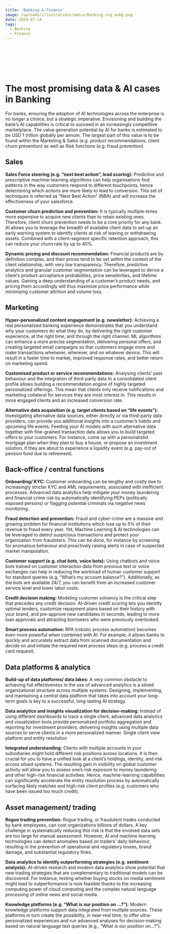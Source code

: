```yaml
---
title: 'Banking & Finance'
image: /uploads/illustrations/amico/Banking.svg_nobg.png
date: 2024-07-14
tags:
  - Banking
  - Finance
---
```


&nbsp;

&nbsp;

&nbsp;

# The most promising data & AI cases in Banking

For banks, ensuring the adoption of AI technologies across the enterprise is no longer a choice, but a strategic imperative. Envisioning and building the bank’s AI capabilities is critical to succeed in an increasingly competitive marketplace. The value generation potential by AI for banks is estimated to be USD 1 trillion globally per annum. The largest part of this value is to be found within the Marketing & Sales (e.g. product recommendations, client churn prevention) as well as Risk functions (e.g. fraud prevention).

## Sales

**Sales Force steering (e.g. “next best action”, lead scoring):** Predictive and prescriptive machine-learning algorithms can help organisations find patterns in the way customers respond to different touchpoints, hence determining which actions are more likely to lead to conversion. This set of techniques is referred as “Next Best Action” (NBA) and will increase the effectiveness of your salesforce.

**Customer churn prediction and prevention:** It is typically multiple-times more expensive to acquire new clients than to retain existing ones. Therefore, client churn prevention needs to be a core priority for any bank. AI allows you to leverage the breadth of available client data to set-up an early warning system to identify clients at risk of leaving or withdrawing assets. Combined with a client-segment specific retention approach, this can reduce your churn rate by up to 40%.

**Dynamic pricing and discount recommendation:** Financial products are by definition complex, and their prices tend to be set within the context of the client relationship, with very low transparency. Therefore, predictive analytics and granular customer segmentation can be leveraged to derive a client’s product-acceptance probabilities, price sensitivities, and lifetime values. Gaining a deep understanding of a customer’s product needs, and pricing them accordingly will thus maximize price performance while minimizing customer attrition and volume loss.


## Marketing

**Hyper-personalized content engagement (e.g. newsletter):** Achieving a real personalized banking experience demonstrates that you understand why your customers do what they do, by delivering the right customer experience, at the right time, and through the right channel. ML algorithms can enhance a more precise segmentation, delivering personal offers, and creating targeted email campaigns so that customers engage more and make transactions whenever, wherever, and on whatever device. This will result in a faster time to market, improved response rates, and better return on marketing spend.

**Customised product or service recommendations:** Analysing clients’ past behaviour and the integration of third-party data to a consolidated client profile allows building a recommendation engine of highly targeted personalized offerings. This mean that clients only receive notifications and marketing collateral for services they are most interest in. This results in more engaged clients and an increased conversion rate.

**Alternative data acquisition (e.g. target clients based on “life events”):** Investigating alternative data sources, either directly or via third-party data providers, can provide you additional insights into a customer’s habits and upcoming life events. Feeding your AI models with such alternative data together with fine-grained transaction data allows you to build targeted offers to your customers. For instance, come up with a personalized mortgage plan when they plan to buy a house, or propose an investment solution, if they are about to experience a liquidity event (e.g. pay-out of pension fund due to retirement).


## Back-office / central functions

**Onboarding/ KYC:** Customer onboarding can be lengthy and costly due to increasingly stricter KYC and AML requirements, associated with inefficient processes. Advanced data analytics help mitigate your money laundering and financial crime risk by automatically identifying PEPs (politically exposed persons) or flagging potential criminals via negative news monitoring.

**Fraud detection and prevention:** Fraud and cyber-crime are a massive and growing problem for financial institutions which lose up to 5% of their revenue to fraud every year. Yet, Machine Learning & AI technologies can be leveraged to detect suspicious transactions and protect your organization from fraudsters. This can be done, for instance by screening for anomalous behaviour and proactively raising alerts in case of suspected market manipulation.

**Customer support (e.g. chat bots, voice bots):** Using chatbots and voice bots trained on customer interaction data from previous text or voice exchanges can help in reducing the workload of human customer support for standard queries (e.g. “What’s my account balance?”). Additionally, as the bots are available 24/7, you can benefit from an increased customer service level and lower labor costs.

**Credit decision making:** Modeling customer solvency is the critical step that precedes any credit decision. AI-driven credit scoring lets you identify optimal lenders, customize repayment plans based on their history with your brand, and pre-approve new candidates in seconds, leading to more loan approvals and attracting borrowers who were previously overlooked.

**Smart process automation:** RPA (robotic process automation) becomes even more powerful when combined with AI. For example, it allows banks to quickly and accurately extract data from scanned documentation and decide on and initiate the required next process steps (e.g. process a credit card request).


## Data platforms & analytics

**Build-up of data platforms/ data lakes:** A very common obstacle to achieving full effectiveness in the use of advanced analytics is a siloed organizational structure across multiple systems. Designing, implementing, and maintaining a central data platform that takes into account your long-term goals is key to a successful, long-lasting AI strategy.

**Data analytics and insights visualization for decision-making:** Instead of using different dashboards to track a single client, advanced data analytics and visualization tools provide personalized portfolio aggregation and reporting for investment providers, delivering insights using multiple data sources to serve clients in a more personalized manner.
Single client view platform and entity resolution

**Integrated understanding:** Clients with multiple accounts in your subsidiaries might hold different risk positions across locations. It is then crucial for you to have a unified look at a client’s holdings, identity, and risk across siloed systems. The resulting gain in visibility on global customer activity will allow you to assess one’s risk exposure to money laundering and other high-risk financial activities. Hence, machine-learning capabilities can significantly accelerate the entity resolution process by automatically surfacing likely matches and high-risk client profiles (e.g. customers who have been issued too much credit).


## Asset management/ trading

**Rogue trading prevention:** Rogue trading, or fraudulent trades conducted by bank employees, can cost organizations billions of dollars. A key challenge in systematically reducing this risk is that the involved data sets are too large for manual assessment. However, AI and machine learning technologies can detect anomalies based on traders’ daily behaviour, resulting in the prevention of operational and regulatory losses, brand damage, and substantial regulatory fines.

**Data analytics to identify outperforming strategies (e.g. sentiment analysis):** AI-driven research and modern data analytics show potential that new trading strategies that are complementary to traditional models can be discovered. For instance, testing whether buying stocks on media sentiment might lead to outperformance is now feasible thanks to the increasing computing power of cloud computing and the complex natural language processing of online news and social media.

**Knowledge platforms (e.g. “What is our position on …?”)**: Modern knowledge platforms support data integrated from multiple sources. These platforms in turn create the possibility, in near-real time, to offer ultra-personalized experiences and run advanced analyses for decision-making based on natural language text queries (e.g., “What is our position on…?”).
